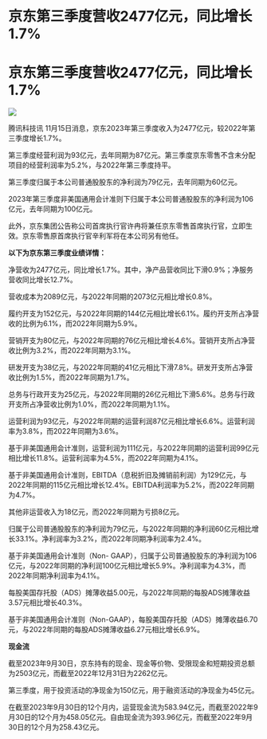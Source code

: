 # 京东第三季度营收2477亿元，同比增长1.7%

# 京东第三季度营收2477亿元，同比增长1.7%

![](https://inews.gtimg.com/news_bt/OIjweBi3wuMtZkN3EIKH_4KBXrooeKN6-eT6dGjOE9qbMAA/1000)

腾讯科技讯 11月15日消息，京东2023年第三季度收入为2477亿元，较2022年第三季度增长1.7%。

第三季度经营利润为93亿元，去年同期为87亿元。第三季度京东零售不含未分配项目的经营利润率为5.2%，与2022年第三季度持平。

第三季度归属于本公司普通股股东的净利润为79亿元，去年同期为60亿元。

2023年第三季度非美国通用会计准则下归属于本公司普通股股东的净利润为106亿元，去年同期为100亿元。

此外，京东集团公告称公司首席执行官许冉将兼任京东零售首席执行官，立即生效。京东零售原首席执行官辛利军将在本公司另有他任。

**以下为京东第三季度业绩详情：**

净营收为2477亿元，同比增长1.7%。其中，净产品营收同比下滑0.9%；净服务营收同比增长12.7%。

营收成本为2089亿元，与2022年同期的2073亿元相比增长0.8%。

履约开支为152亿元，与2022年同期的144亿元相比增长6.1%。履约开支所占净营收的比例为6.1%，而2022年同期为5.9%。

营销开支为80亿元，与2022年同期的76亿元相比增长4.6%。营销开支所占净营收比例为3.2%，而2022年同期为3.1%。

研发开支为38亿元，与2022年同期的41亿元相比下滑7.8%。研发开支所占净营收比例为1.5%，而2022年同期为1.7%。

总务与行政开支为25亿元，与2022年同期的26亿元相比下滑5.6%。总务与行政开支所占净营收比例为1.0%，而2022年同期为1.1%。

运营利润为93亿元，与2022年同期的运营利润87亿元相比增长6.6%。运营利润率为3.8%，而2022年同期为3.6%。

基于非美国通用会计准则，运营利润为111亿元，与2022年同期的运营利润99亿元相比增长11.8%。运营利润率为4.5%，而2022年同期为4.1%。

基于非美国通用会计准则，EBITDA（息税折旧及摊销前利润）为129亿元，与2022年同期的115亿元相比增长12.4%。EBITDA利润率为5.2%，而2022年同期为4.7%。

其他非运营收入为18亿元，而2022年同期为亏损8亿元。

归属于公司普通股股东的净利润为79亿元，与2022年同期的净利润60亿元相比增长33.1%。净利润率为3.2%，而2022年同期净利润率为2.4%。

基于非美国通用会计准则（Non-
GAAP），归属于公司普通股股东的净利润为106亿元，与2022年同期的净利润100亿元相比增长5.9%。净利润率为4.3%，而2022年同期净利润率为4.1%。

每股美国存托股（ADS）摊薄收益5.00元，与2022年同期的每股ADS摊薄收益3.57元相比增长40.3%。

基于非美国通用会计准则（Non-GAAP），每股美国存托股（ADS）摊薄收益6.70元，与2022年同期的每股ADS摊薄收益6.27元相比增长6.9%。

**现金流**

截至2023年9月30日，京东持有的现金、现金等价物、受限现金和短期投资总额为2503亿元，而截至2022年12月31日为2262亿元。

第三季度，用于投资活动的净现金为150亿元，用于融资活动的净现金为45亿元。

在截至2023年9月30日的12个月内，运营现金流为583.94亿元，而截至2022年9月30日的12个月为458.05亿元。自由现金流为393.96亿元，而截至2022年9月30日的12个月为258.43亿元。

